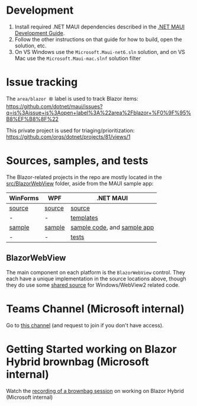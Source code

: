 # Development

1. Install required .NET MAUI dependencies described in the [.NET MAUI Development Guide](https://github.com/dotnet/maui/blob/main/.github/DEVELOPMENT.md).
1. Follow the other instructions on that guide for how to build, open the solution, etc.
1. On VS Windows use the `Microsoft.Maui-net6.sln` solution, and on VS Mac use the `Microsoft.Maui-mac.slnf` solution filter

# Issue tracking

The `area/blazor 🕸️` label is used to track Blazor items: https://github.com/dotnet/maui/issues?q=is%3Aissue+is%3Aopen+label%3A%22area%2Fblazor+%F0%9F%95%B8%EF%B8%8F%22

This private project is used for triaging/prioritization: https://github.com/orgs/dotnet/projects/81/views/1

# Sources, samples, and tests

The Blazor-related projects in the repo are mostly located in the [src/BlazorWebView](https://github.com/dotnet/maui/tree/main/src/BlazorWebView) folder, aside from the MAUI sample app:

|  WinForms | WPF  | .NET MAUI  |
|---|---|---|
| [source](https://github.com/dotnet/maui/tree/main/src/BlazorWebView/src/WindowsForms) | [source](https://github.com/dotnet/maui/tree/main/src/BlazorWebView/src/Wpf) | [source](https://github.com/dotnet/maui/tree/main/src/BlazorWebView/src/Maui) |
| - | - | [templates](https://github.com/dotnet/maui/tree/main/src/Templates/src/templates/maui-blazor) |
| [sample](https://github.com/dotnet/maui/tree/main/src/BlazorWebView/samples/BlazorWinFormsApp) | [sample](https://github.com/dotnet/maui/tree/main/src/BlazorWebView/samples/BlazorWpfApp) | [sample code](https://github.com/dotnet/maui/tree/main/src/Controls/samples/Controls.Sample), and [sample app](https://github.com/dotnet/maui/tree/main/src/Controls/samples/Controls.Sample.SingleProject) |
| - | - | [tests](https://github.com/dotnet/maui/tree/main/src/BlazorWebView/tests/MauiDeviceTests) |

## BlazorWebView

The main component on each platform is the `BlazorWebView` control. They each have a unique implementation in the source locations above, though they do use some [shared source](https://github.com/dotnet/maui/tree/main/src/BlazorWebView/src/SharedSource) for Windows/WebView2 related code.

# Teams Channel (Microsoft internal)

Go to [this channel](https://teams.microsoft.com/l/channel/19%3a989ffa44998147aca4ceaf7482967668%40thread.skype/MAUI%2520%25F0%259F%258C%25BA?groupId=0056f60b-301f-43ac-bbcf-f356d3c42c92&tenantId=72f988bf-86f1-41af-91ab-2d7cd011db47) (and request to join if you don't have access).

# Getting Started working on Blazor Hybrid brownbag (Microsoft internal)

Watch the [recording of a brownbag session](https://microsoft-my.sharepoint.com/:v:/r/personal/jacalvar_microsoft_com/Documents/Recordings/Brownbag_%20Getting%20started%20with%20Blazor%20Hybrid-20220125_103336-Meeting%20Recording.mp4?csf=1&web=1&e=Z4j796) on working on Blazor Hybrid (Microsoft internal)